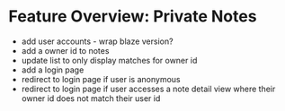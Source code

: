 # Feature Overview: Private Notes

- add user accounts - wrap blaze version?
- add a owner id to notes
- update list to only display matches for owner id
- add a login page
- redirect to login page if user is anonymous
- redirect to login page if user accesses a note detail view where their owner id does not match their user id



